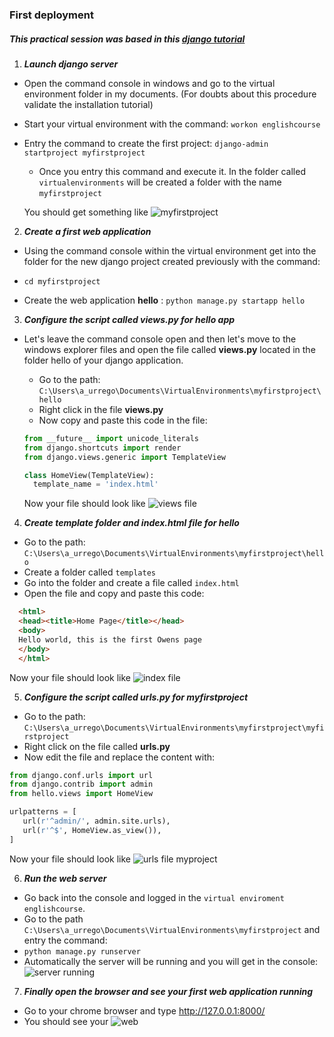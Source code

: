 ### First deployment 

##### This practical session was based in this [django tutorial](https://www.codementor.io/kratos/building-an-hello-world-application-with-python-django-95sysyr6v)

1. ***Launch django server*** 
  * Open the command console in windows and go to the virtual environment folder in my documents. (For doubts about this procedure validate the installation tutorial)
  * Start your virtual environment with the command:  `workon englishcourse`
  * Entry the command to create the first project:  `django-admin startproject myfirstproject`
    
    * Once you entry this command and execute it. In the folder called `virtualenvironments` will be created a folder with the name `myfirstproject`
    
    You should get something like ![myfirstproject](https://github.com/AndresUrregoAngel/librarydocs/tree/master/python_course/images/firstprojectcreation.png)

2. ***Create a first web application***
* Using the command console within the virtual environment get into the folder for the new django project created previously with the command:
 * `cd myfirstproject`

* Create the web application **hello** : `python manage.py startapp hello`

3. ***Configure the script called views.py for hello app***
* Let's leave the command console open and then let's move to the windows explorer files and open the file called **views.py** located in the folder hello of your django application.
  * Go to the path: `C:\Users\a_urrego\Documents\VirtualEnvironments\myfirstproject\hello`
  * Right click in the file **views.py**
  * Now copy and paste this code in the file:
  
  ```Python
  from __future__ import unicode_literals
  from django.shortcuts import render
  from django.views.generic import TemplateView

  class HomeView(TemplateView):
    template_name = 'index.html'
   ```
   Now your file should look like ![views file](https://github.com/AndresUrregoAngel/librarydocs/tree/master/python_course/images/viewsfiles.png)
   
4. ***Create template folder and index.html file for hello*** 
 * Go to the path: `C:\Users\a_urrego\Documents\VirtualEnvironments\myfirstproject\hello` 
 * Create a folder called `templates`
 * Go into the folder and create a file called `index.html`
 * Open the file and copy and paste this code:
 
 ```html
   <html>
   <head><title>Home Page</title></head>
   <body>
   Hello world, this is the first Owens page
   </body>
   </html>
 ```
 Now your file should look like ![index file](https://github.com/AndresUrregoAngel/librarydocs/tree/master/python_course/images/indexowen.png)
 
5. ***Configure the script called urls.py for myfirstproject*** 
 * Go to the path: `C:\Users\a_urrego\Documents\VirtualEnvironments\myfirstproject\myfirstproject` 
 * Right click on the file called **urls.py**
 * Now edit the file and replace the content with:
 
 ```Python
 from django.conf.urls import url
 from django.contrib import admin
 from hello.views import HomeView

urlpatterns = [
    url(r'^admin/', admin.site.urls),
    url(r'^$', HomeView.as_view()),
]
 ```
 Now your file should look like ![urls file myproject](https://github.com/AndresUrregoAngel/librarydocs/tree/master/python_course/images/urlfilemyproject.png)
 
 6. ***Run the web server*** 
 * Go back into the console and logged in the  `virtual enviroment englishcourse`.
 * Go to the path `C:\Users\a_urrego\Documents\VirtualEnvironments\myfirstproject` and entry the command:
  * `python manage.py runserver`
 * Automatically the server will be running and you will get in the console:
   ![server running](https://github.com/AndresUrregoAngel/librarydocs/tree/master/python_course/images/runningmyfirstproject.png)
   
 7. ***Finally open the browser and see your first web application running***
 * Go to your chrome browser and type http://127.0.0.1:8000/
 * You should see your ![web](https://github.com/AndresUrregoAngel/librarydocs/tree/master/python_course/images/myfirstprojectweb.png) 

 
  
